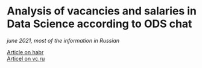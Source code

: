 # Analysis of vacancies and salaries in Data Science according to ODS chat

*june 2021, most of the information in Russian*

 [Article on habr](https://habr.com/ru/company/ods/blog/572264/)  
 [Articel on vc.ru](https://vc.ru/hr/288351-zarplata-v-data-science-obzor-rynka-po-dannym-iz-chata-ods)
